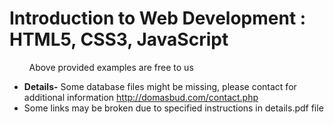 # Introduction to Web Development : HTML5, CSS3, JavaScript


&nbsp; &nbsp; &nbsp; &nbsp; Above provided examples are free to us

* **Details-** Some database files might be missing, please contact for additional information http://domasbud.com/contact.php
* Some links may be broken due to specified instructions in details.pdf file 
